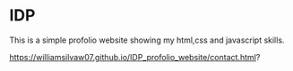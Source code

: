 # IDP

This is a simple profolio website showing my html,css and javascript skills.

https://williamsilvaw07.github.io/IDP_profolio_website/contact.html?
